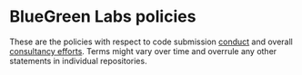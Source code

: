 # BlueGreen Labs policies

These are the policies with respect to code submission [conduct](https://github.com/bluegreen-labs/policies/blob/main/CONDUCT.md) and overall [consultancy efforts](https://github.com/bluegreen-labs/policies/blob/main/CONSULTANCY.md). 
Terms might vary over time and overrule any other statements in individual repositories.
